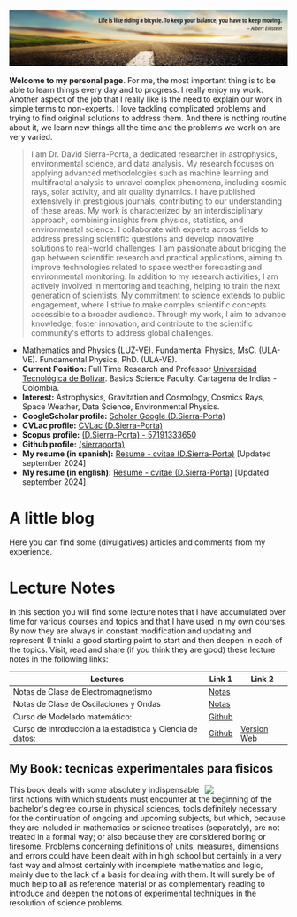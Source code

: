 ![einstein](Figures/amazing-dreamy-3d-road-sunset-website-header-image.png)

__Welcome to my personal page__. For me, the most important thing is to be able to learn things every day and to progress. I really enjoy my work. Another aspect of the job that I really like is the need to explain our work in simple terms to non-experts. I love tackling complicated problems and trying to find original solutions to address them. And there is nothing routine about it, we learn new things all the time and the problems we work on are very varied.

> I am Dr. David Sierra-Porta, a dedicated researcher in astrophysics, environmental science, and data analysis. My research focuses on applying advanced methodologies such as machine learning and multifractal analysis to unravel complex phenomena, including cosmic rays, solar activity, and air quality dynamics. I have published extensively in prestigious journals, contributing to our understanding of these areas. My work is characterized by an interdisciplinary approach, combining insights from physics, statistics, and environmental science. I collaborate with experts across fields to address pressing scientific questions and develop innovative solutions to real-world challenges. I am passionate about bridging the gap between scientific research and practical applications, aiming to improve technologies related to space weather forecasting and environmental monitoring. In addition to my research activities, I am actively involved in mentoring and teaching, helping to train the next generation of scientists. My commitment to science extends to public engagement, where I strive to make complex scientific concepts accessible to a broader audience. Through my work, I aim to advance knowledge, foster innovation, and contribute to the scientific community's efforts to address global challenges.

- Mathematics and Physics (LUZ-VE). Fundamental Physics, MsC. (ULA-VE). Fundamental Physics, PhD. (ULA-VE).
- __Current Position:__ Full Time Research and Professor [Universidad Tecnológica de Bolivar](https://www.utb.edu.co/). Basics Science Faculty. Cartagena de Indias - Colombia.
- __Interest:__ Astrophysics, Gravitation and Cosmology, Cosmics Rays, Space Weather, Data Science, Environmental Physics.
- __GoogleScholar profile:__ [Scholar Google (D.Sierra-Porta)](https://scholar.google.com.co/citations?hl=en&user=-OInFfYAAAAJ&view_op=list_works&sortby=pubdate)
- __CVLac profile:__ [CVLac (D.Sierra-Porta)](https://scienti.minciencias.gov.co/cvlac/visualizador/generarCurriculoCv.do?cod_rh=0000125474)
- __Scopus profile:__ [(D.Sierra-Porta) - 57191333650](https://www.scopus.com/authid/detail.uri?authorId=57191333650)
- __Github profile:__ [(sierraporta)](https://github.com/sierraporta)
- __My resume (in spanish):__ [Resume - cvitae (D.Sierra-Porta)](Files/cvdavid_resumen_es.pdf) [Updated september 2024]
- __My resume (in english):__ [Resume - cvitae (D.Sierra-Porta)](Files/cvdavid_resumen_en.pdf) [Updated september 2024]

# A little blog
Here you can find some (divulgatives) articles and comments from my experience.

# Lecture Notes
In this section you will find some lecture notes that I have accumulated over time for various courses and topics and that I have used in my own courses. By now they are always in constant modification and updating and represent (I think) a good starting point to start and then deepen in each of the topics. Visit, read and share (if you think they are good) these lecture notes in the following links:

| Lectures | Link 1 | Link 2 |
| --- | --- | --- |
| Notas de Clase de Electromagnetismo | [Notas](./notas_de_clase_Electromagnetismo.md) |  |
| Notas de Clase de Oscilaciones y Ondas | [Notas](./notas_de_clase_Ondas.md) |  |
| Curso de Modelado matemático: | [Github](https://github.com/sierraporta/ModeladoMatematico) |  |
| Curso de Introducción a la estadística y Ciencia de datos: | [Github](https://github.com/sierraporta/Data_Science_Introduction) | [Version Web](https://sierraporta.github.io/Data_Science_Introduction/) |

## My Book: tecnicas experimentales para fisicos

<img src="https://images-na.ssl-images-amazon.com/images/I/41vip41T9cS._SX331_BO1,204,203,200_.jpg" align="right" width="150px"/>

This book deals with some absolutely indispensable first notions with which students must encounter at the beginning of the bachelor's degree course in physical sciences, tools definitely necessary for the continuation of ongoing and upcoming subjects, but which, because they are included in mathematics or science treatises (separately), are not treated in a formal way; or also because they are considered boring or tiresome. Problems concerning definitions of units, measures, dimensions and errors could have been dealt with in high school but certainly in a very fast way and almost certainly with incomplete mathematics and logic, mainly due to the lack of a basis for dealing with them. It will surely be of much help to all as reference material or as complementary reading to introduce and deepen the notions of experimental techniques in the resolution of science problems.

